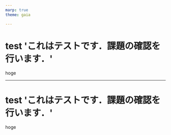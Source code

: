 ```yaml
---
marp: true
theme: gaia

---
```

# test 'これはテストです．課題の確認を行います．'
hoge

---
<!--
    class: title
-->
# test 'これはテストです．課題の確認を行います．'
hoge
